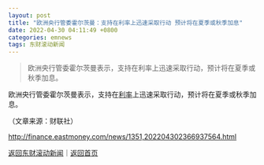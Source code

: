 ```yaml
---
layout: post
title: "欧洲央行管委霍尔茨曼：支持在利率上迅速采取行动 预计将在夏季或秋季加息"
date: 2022-04-30 04:11:49 +0800
categories: emnews
tags: 东财滚动新闻
---
```

> 欧洲央行管委霍尔茨曼表示，支持在利率上迅速采取行动，预计将在夏季或秋季加息。

<p>欧洲央行管委霍尔茨曼表示，支持在<span id="Info.344"><a href="http://data.eastmoney.com/cjsj/yhll.html" class="infokey">利率</a></span>上迅速采取行动，预计将在夏季或秋季加息。</p><p class="em_media">（文章来源：财联社）</p>

<http://finance.eastmoney.com/news/1351,202204302366937564.html>

[返回东财滚动新闻](//finews.withounder.com/emnews/)｜[返回首页](//finews.withounder.com/)